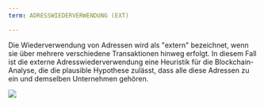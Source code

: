 ```yaml
---
term: ADRESSWIEDERVERWENDUNG (EXT)

---
```

Die Wiederverwendung von Adressen wird als "extern" bezeichnet, wenn sie über mehrere verschiedene Transaktionen hinweg erfolgt. In diesem Fall ist die externe Adresswiederverwendung eine Heuristik für die Blockchain-Analyse, die die plausible Hypothese zulässt, dass alle diese Adressen zu ein und demselben Unternehmen gehören.

![](../../dictionnaire/assets/27.webp)
